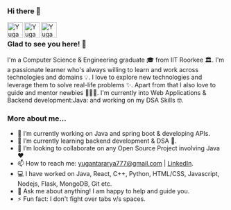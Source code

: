 ### Hi there 👋

<a href="https://github.com/dev-yugantar">
  <img align="left" alt="Yugantar's Github" width="36px" src="https://img.icons8.com/material/50/6a9fb5/source-code.png" />
</a>
<a href="https://www.linkedin.com/in/yugantar-arya-9a85a017b/">
  <img align="left" alt="Yugantar's Linkdein" width="36px" src="https://img.icons8.com/material/50/6a9fb5/linkedin.png" />
</a>
<a href="mailto:yugantararya777@gmail.com">
  <img align="left" alt="Yugantar's Mail" width="36px" src="https://img.icons8.com/material/50/6a9fb5/gmail.png" />
</a>

<br />

### Glad to see you here! 🤩

I'm a Computer Science & Engineering graduate 🎓 from IIT Roorkee 🏛. I'm a passionate learner who's always willing to learn and work across technologies and domains 💡. I love to explore new technologies and leverage them to solve real-life problems ✨. Apart from that I also love to guide and mentor newbies 👨🏻‍💻. I'm currently into Web Applications & Backend development:Java: and working on my DSA Skills 🤓.

### More about me...

- 🔭 I’m currently working on Java and spring boot & developing APIs.
- 🌱 I’m currently learning backend development & DSA 🚀.
- 👯 I’m looking to collaborate on any Open Source Project involving Java :heart:
- 📫 How to reach me: yugantararya777@gmail.com | [LinkedIn](https://www.linkedin.com/in/yugantar-arya-9a85a017b/).
- 💻 I have worked on Java, React, C++, Python, HTML/CSS, Javascript, Nodejs, Flask, MongoDB, Git etc.
- 💬 Ask me about anything! I am happy to help and guide you.
- ⚡ Fun fact: I don't fight over tabs v/s spaces.

